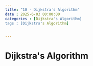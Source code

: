 ```yaml
---
title: "10 - Dijkstra's Algorithm"
date : 2025-6-03 00:00:00
categories : [Dijkstra's Algorithm]
tags : [Dijkstra's Algorithm]


---
```


# Dijkstra's Algorithm

